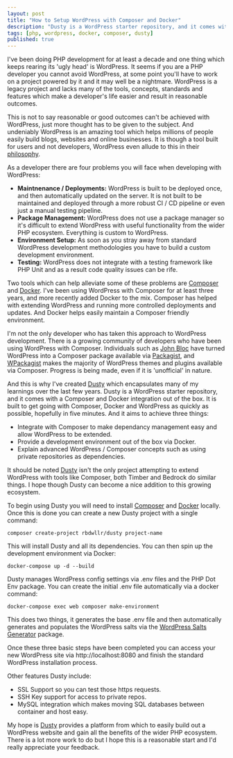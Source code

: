 ```yaml
---
layout: post
title: "How to Setup WordPress with Composer and Docker"
description: "Dusty is a WordPress starter repository, and it comes with a Composer and Docker integration out of the box."
tags: [php, wordpress, docker, composer, dusty]
published: true
---
```

I've been doing PHP development for at least a decade and one thing which keeps rearing its 'ugly head' is WordPress. It seems if you are a PHP developer you cannot avoid WordPress, at some point you'll have to work on a project powered by it and it may well be a nightmare. WordPress is a legacy project and lacks many of the tools, concepts, standards and features which make a developer's life easier and result in reasonable outcomes.

This is not to say reasonable or good outcomes can't be achieved with WordPress, just more thought has to be given to the subject. And undeniably WordPress is an amazing tool which helps millions of people easily build blogs, websites and online businesses. It is though a tool built for users and not developers, WordPress even allude to this in their [philosophy](https://wordpress.org/about/philosophy/).

As a developer there are four problems you will face when developing with WordPress:

- **Maintnenance / Deployments:** WordPress is built to be deployed once, and then automatically updated on the server. It is not built to be maintained and deployed through a more robust CI / CD pipeline or even just a manual testing pipeline.
- **Package Management:** WordPress does not use a package manager so it's difficult to extend WordPress with useful functionality from the wider PHP ecosystem. Everything is custom to WordPress.
- **Environment Setup:** As soon as you stray away from standard WordPress development methodologies you have to build a custom development environment.
- **Testing:** WordPress does not integrate with a testing framework like PHP Unit and as a result code quality issues can be rife.

Two tools which can help alleviate some of these problems are [Composer](https://getcomposer.org/) and [Docker](https://www.docker.com/). I've been using WordPress with Composer for at least three years, and more recently added Docker to the mix. Composer has helped with extending WordPress and running more controlled deployments and updates. And Docker helps easily maintain a Composer friendly environment.

I'm not the only developer who has taken this approach to WordPress development. There is a growing community of developers who have been using WordPress with Composer. Individuals such as [John Bloc](https://github.com/johnpbloch/wordpress-core) have turned WordPress into a Composer package available via [Packagist](https://packagist.org/), and [WPackagist](https://wpackagist.org/) makes the majority of WordPress themes and plugins available via Composer. Progress is being made, even if it is 'unofficial' in nature.

And this is why I've created [Dusty](https://github.com/RobDWaller/dusty) which encapsulates many of my learnings over the last few years. Dusty is a WordPress starter repository, and it comes with a Composer and Docker integration out of the box. It is built to get going with Composer, Docker and WordPress as quickly as possible, hopefully in five minutes. And it aims to achieve three things:

- Integrate with Composer to make dependancy management easy and allow WordPress to be extended.
- Provide a development environment out of the box via Docker.
- Explain advanced WordPress / Composer concepts such as using private repositories as dependencies.

It should be noted [Dusty](https://github.com/RobDWaller/dusty) isn't the only project attempting to extend WordPress with tools like Composer, both Timber and Bedrock do similar things. I hope though Dusty can become a nice addition to this growing ecosystem.

To begin using Dusty you will need to install [Composer](https://getcomposer.org/) and [Docker](https://www.docker.com/) locally. Once this is done you can create a new Dusty project with a single command:

```
composer create-project rbdwllr/dusty project-name
```

This will install Dusty and all its dependencies. You can then spin up the development environment via Docker:

```
docker-compose up -d --build
```

Dusty manages WordPress config settings via .env files and the PHP Dot Env package. You can create the initial .env file automatically via a docker command:

```
docker-compose exec web composer make-environment
```

This does two things, it generates the base .env file and then automatically generates and populates the WordPress salts via the [WordPress Salts Generator](https://github.com/RobDWaller/wordpress-salts-generator) package.

Once these three basic steps have been completed you can access your new WordPress site via http://localhost:8080 and finish the standard WordPress installation process.

Other features Dusty include:

- SSL Support so you can test those https requests.
- SSH Key support for access to private repos.
- MySQL integration which makes moving SQL databases between container and host easy.

My hope is [Dusty](https://github.com/RobDWaller/dusty) provides a platform from which to easily build out a WordPress website and gain all the benefits of the wider PHP ecosystem. There is a lot more work to do but I hope this is a reasonable start and I'd really appreciate your feedback.
